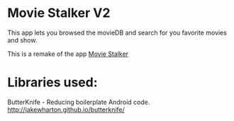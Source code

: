 # Movie Stalker V2

This app lets you browsed the movieDB and search for you favorite movies and show.


This is a remake of the app [Movie Stalker](https://github.com/TheRedSpark/Movie_Stalker)


# Libraries used:
ButterKnife - Reducing boilerplate Android code. http://jakewharton.github.io/butterknife/ 